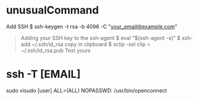 # unusualCommand
Add SSH
$ ssh-keygen -t rsa -b 4096 -C "your_email@example.com"
> Adding your SSH key to the ssh-agent
$ eval "$(ssh-agent -s)"
$ ssh-add ~/.ssh/id_rsa
> copy in clipboard
$ xclip -sel clip < ~/.ssh/id_rsa.pub
> Test yours
# ssh -T [EMAIL]

sudo visudo
[user] ALL=(ALL) NOPASSWD: /usr/bin/openconnect
